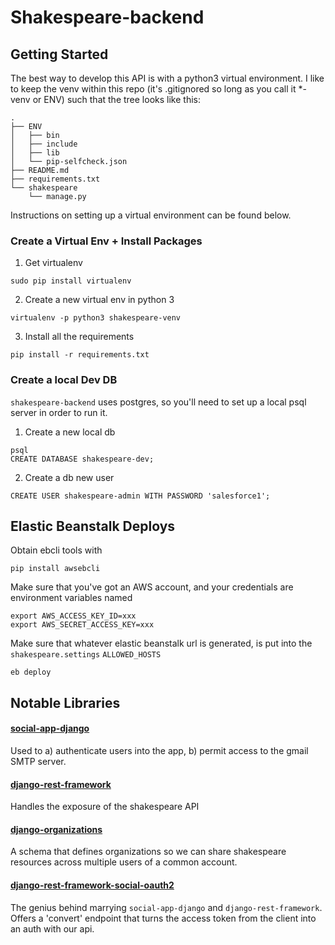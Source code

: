 # Shakespeare-backend

## Getting Started

The best way to develop this API is with a python3 virtual environment. I like to keep the venv within this repo (it's .gitignored so long as you call it *-venv or ENV) such that the tree looks like this:

```
.
├── ENV
│   ├── bin
│   ├── include
│   ├── lib
│   └── pip-selfcheck.json
├── README.md
├── requirements.txt
└── shakespeare
    └── manage.py
```

Instructions on setting up a virtual environment can be found below.

### Create a Virtual Env + Install Packages

1) Get virtualenv

```sudo pip install virtualenv```

2) Create a new virtual env in python 3

```virtualenv -p python3 shakespeare-venv```

3) Install all the requirements

```pip install -r requirements.txt```

### Create a local Dev DB

`shakespeare-backend` uses postgres, so you'll need to set up a local psql server in order to run it.

1) Create a new local db

```
psql
CREATE DATABASE shakespeare-dev;
```

2) Create a db new user

```
CREATE USER shakespeare-admin WITH PASSWORD 'salesforce1';
```

## Elastic Beanstalk Deploys

Obtain ebcli tools with

```
pip install awsebcli
```

Make sure that you've got an AWS account, and your credentials are environment variables named

```
export AWS_ACCESS_KEY_ID=xxx
export AWS_SECRET_ACCESS_KEY=xxx
```

Make sure that whatever elastic beanstalk url is generated, is put into the `shakespeare.settings` `ALLOWED_HOSTS`

```eb deploy```

## Notable Libraries

#### [social-app-django](http://python-social-auth.readthedocs.io/)

Used to a) authenticate users into the app, b) permit access to the gmail SMTP server.

#### [django-rest-framework](http://django-rest-framework.readthedocs.io/en/latest/)

Handles the exposure of the shakespeare API

#### [django-organizations](https://github.com/bennylope/django-organizations)

A schema that defines organizations so we can share shakespeare resources across multiple users of a common account.

#### [django-rest-framework-social-oauth2](https://github.com/PhilipGarnero/django-rest-framework-social-oauth2)

The genius behind marrying `social-app-django` and `django-rest-framework`. Offers a 'convert' endpoint that turns the access token from the client into an auth with our api.